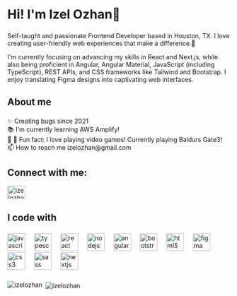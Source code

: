 <h1 align="left">Hi! I'm Izel Ozhan👋</h1>

###

<p align="left">Self-taught and passionate Frontend Developer based in Houston, TX. I love creating user-friendly web experiences that make a difference.🌟

I'm currently focusing on advancing my skills in React and Next.js, while also being proficient in Angular, Angular Material, JavaScript (including TypeScript), REST APIs, and CSS frameworks like Tailwind and Bootstrap. I enjoy translating Figma designs into captivating web interfaces. </p>

###

<h2 align="left">About me</h2>

###

<p align="left">✨ Creating bugs since 2021<br>📚 I'm currently learning AWS Amplify!<br>🎯 🎲 Fun fact: I love playing video games! Currently playing Baldurs Gate3! <br>📫 How to reach me izelozhan@gmail.com</p>

###
<h2 align="left">Connect with me:</h2>
<p align="left">
<a href="https://linkedin.com/in/izelozhan" target="blank"><img align="center" src="https://raw.githubusercontent.com/rahuldkjain/github-profile-readme-generator/master/src/images/icons/Social/linked-in-alt.svg" alt="izelozhan" height="30" width="40" /></a> 
</p>


<h2 align="left">I code with</h2>

###

<div align="left">
  <img src="https://cdn.jsdelivr.net/gh/devicons/devicon/icons/javascript/javascript-original.svg" height="40" alt="javascript logo"  />
  <img width="12" />
  <img src="https://cdn.jsdelivr.net/gh/devicons/devicon/icons/typescript/typescript-original.svg" height="40" alt="typescript logo"  />
  <img width="12" />
  <img src="https://cdn.jsdelivr.net/gh/devicons/devicon/icons/react/react-original.svg" height="40" alt="react logo"  />
  <img width="12" />
  <img src="https://cdn.jsdelivr.net/gh/devicons/devicon/icons/nodejs/nodejs-original.svg" height="40" alt="nodejs logo"  />
  <img width="12" />
  <img src="https://cdn.jsdelivr.net/gh/devicons/devicon/icons/angularjs/angularjs-original.svg" height="40" alt="angularjs logo"  />
  <img width="12" />
  <img src="https://cdn.jsdelivr.net/gh/devicons/devicon/icons/bootstrap/bootstrap-original.svg" height="40" alt="bootstrap logo"  />
  <img width="12" />
  <img src="https://cdn.jsdelivr.net/gh/devicons/devicon/icons/html5/html5-original.svg" height="40" alt="html5 logo"  />
  <img width="12" />
  <img src="https://cdn.jsdelivr.net/gh/devicons/devicon/icons/figma/figma-original.svg" height="40" alt="figma logo"  />
  <img width="12" />
  <img src="https://cdn.jsdelivr.net/gh/devicons/devicon/icons/css3/css3-original.svg" height="40" alt="css3 logo"  />
  <img width="12" />
  <img src="https://cdn.jsdelivr.net/gh/devicons/devicon/icons/sass/sass-original.svg" height="40" alt="sass logo"  />
   <img width="12" />
  <img src="https://cdn.jsdelivr.net/gh/devicons/devicon/icons/nextjs/nextjs-original.svg" height="40" alt="nextjs logo"  />
  
</div>

###


<p><img align="left" src="https://github-readme-stats.vercel.app/api/top-langs?username=izelozhan&show_icons=true&locale=en&layout=compact&theme=aura" alt="izelozhan" /></p>

<p>&nbsp;<img align="center" src="https://github-readme-stats.vercel.app/api?username=izelozhan&show_icons=true&locale=en&theme=aura" alt="izelozhan" /></p>





